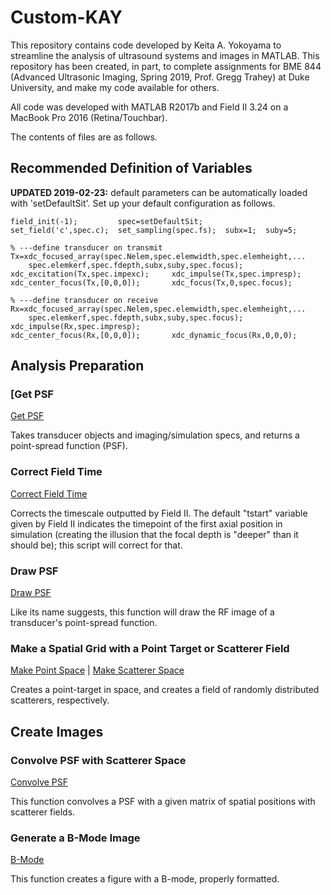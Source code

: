 # Custom-KAY
This repository contains code developed by Keita A. Yokoyama to streamline the analysis of ultrasound systems and images in MATLAB. This repository has been created, in part, to complete assignments for BME 844 (Advanced Ultrasonic Imaging, Spring 2019, Prof. Gregg Trahey) at Duke University, and make my code available for others.

All code was developed with MATLAB R2017b and Field II 3.24 on a MacBook Pro 2016 (Retina/Touchbar).

The contents of files are as follows.

## Recommended Definition of Variables
**UPDATED 2019-02-23:** default parameters can be automatically loaded with 'setDefaultSit'.
Set up your default configuration as follows.

```
field_init(-1);         spec=setDefaultSit;
set_field('c',spec.c);  set_sampling(spec.fs);  subx=1;  suby=5;

% ---define transducer on transmit
Tx=xdc_focused_array(spec.Nelem,spec.elemwidth,spec.elemheight,...
    spec.elemkerf,spec.fdepth,subx,suby,spec.focus);
xdc_excitation(Tx,spec.impexc);     xdc_impulse(Tx,spec.impresp);
xdc_center_focus(Tx,[0,0,0]);       xdc_focus(Tx,0,spec.focus);

% ---define transducer on receive
Rx=xdc_focused_array(spec.Nelem,spec.elemwidth,spec.elemheight,...
    spec.elemkerf,spec.fdepth,subx,suby,spec.focus);
xdc_impulse(Rx,spec.impresp);
xdc_center_focus(Rx,[0,0,0]);       xdc_dynamic_focus(Rx,0,0,0);
```

## Analysis Preparation
### [Get PSF
[Get PSF]

Takes transducer objects and imaging/simulation specs, and returns a point-spread function (PSF).

### Correct Field Time
[Correct Field Time]

Corrects the timescale outputted by Field II. The default "tstart" variable given by Field II indicates the timepoint of the first axial position in simulation (creating the illusion that the focal depth is "deeper" than it should be); this script will correct for that.

### Draw PSF
[Draw PSF]

Like its name suggests, this function will draw the RF image of a transducer's point-spread function.

### Make a Spatial Grid with a Point Target or Scatterer Field
[Make Point Space] | [Make Scatterer Space]

Creates a point-target in space, and creates a field of randomly distributed scatterers, respectively.

## Create Images
### Convolve PSF with Scatterer Space
[Convolve PSF]

This function convolves a PSF with a given matrix of spatial positions with scatterer fields.

### Generate a B-Mode Image
[B-Mode]

This function creates a figure with a B-mode, properly formatted.

[Get PSF]:(getpsf.m)
[Correct Field Time]:(correct_fieldtime.m)
[Draw PSF]:(drawpsf.m)
[Make Point Space]:(make_ptspc.m)
[Make Scatterer Space]:(make_sctrspc.m)
[Convolve PSF]:(convpsf.m)
[B-Mode]:(bmode.m)
